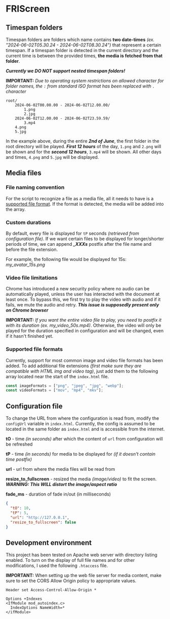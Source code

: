 # FRIScreen

## Timespan folders

Timespan folders are folders which name contains **two date-times**
*(ex. "2024-06-02T05.30.24 - 2024-06-02T08.30.24")* that represent
a certain timespan. If a timespan folder is detected in the current
directory and the current time is between the provided times, **the media
is fetched from that folder**.

***Currently we DO NOT support nested timespan folders!***

**IMPORTANT:** *Due to operating system restrictions on allowed character for folder names, the `:` from
standard ISO format has been replaced with `.` character*

```text
root/
    2024-06-02T00.00.00 - 2024-06-02T12.00.00/
        1.png
        2.jpg
    2024-06-02T12.00.00 - 2024-06-02T23.59.59/
        3.mp4
    4.png
    5.jpg
```

In the example above, during the entire ***2nd of June***, the first folder in the root directory
will be played. ***First 12 hours*** of the day, `1.png` and `2.png` will be shown and for the
***second 12 hours***, `3.mp4` will be shown. All other days and times, `4.png` and `5.jpg`
will be displayed.

## Media files

### File naming convention

For the script to recognize a file as a media file, all it needs to have is a
[supported file format](#supported-file-formats). If the format is detected, the media will be added into the array.

### Custom durations

By default, every file is displayed for `tP` seconds *(retrieved from configuration file)*. If we want certain files
to be displayed for longer/shorter periods of time, we can append ***_XXXs*** postfix after the file name and before
the file extension.

For example, the following file would be displayed for 15s: *my_avatar_15s.png*

### Video file limitations

Chrome has introduced a new security policy where no audio can be automatically played, unless the user has interacted
with the document at least once. To bypass this, we first try to play the video with audio and if it fails, we mute the
audio and retry. ***This issue is supposedly present only on Chrome browser***

**IMPORTANT:** *If you want the entire video file to play, you need to postfix it with its duration
(ex. my_video_50s.mp4)*. Otherwise, the video will only be played for the duration specified in configuration
and will be changed, even if it hasn't finished yet.

### Supported file formats

Currently, support for most common image and video file formats has been added. To add additional
file  extensions *(first make sure they are compatible with HTML img and video tag)*, just add them
to the following array located near the start of the `index.html` file.

```javascript
const imageFormats = ["png", "jpeg", "jpg", "webp"];
const videoFormats = ["mov", "mp4", "mkv"];
```

## Configuration file

To change the URL from where the configuration is read from, modify the `configUrl` variable in `index.html`. Currently,
the config is assumed to be located in the same folder as `index.html` and is accessible from the internet.

**tO** - time *(in seconds)* after which the content of  `url` from configuration will be refreshed

**tP** - time *(in seconds)* for media to be displayed for *(if it doesn't contain time postfix)*

**url** - url from where the media files will be read from

**resize_to_fullscreen** - resized the media *(image/video)* to fit the screen. ***WARNING: This WILL distort the
image/aspect ratio***

**fade_ms** - duration of fade in/out (in milliseconds) 

```json
{
  "tO": 10,
  "tP": 5,
  "url": "http://127.0.0.1",
  "resize_to_fullscreen": false
}
```

## Development environment

This project has been tested on Apache web server with directory listing enabled. To turn on the display
of full file names and for other modifications, I used the following `.htaccess` file.

**IMPORTANT:** When setting up the web file server for media content, make sure to set the CORS Allow Origin policy to
appropriate values.

```text
Header set Access-Control-Allow-Origin *

Options +Indexes
<IfModule mod_autoindex.c>
  IndexOptions NameWidth=*
</ifModule>
```